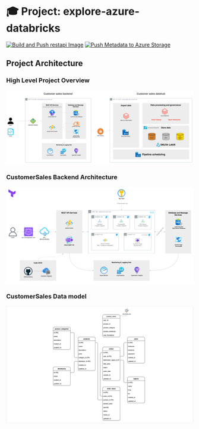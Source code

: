 # 🎓 Project: explore-azure-databricks

[![Build and Push restapi Image](https://github.com/enricogoerlitz/explore-azure-databricks-project/actions/workflows/build-push-image.restapi.yml/badge.svg)](https://github.com/enricogoerlitz/explore-azure-databricks-project/actions/workflows/build-push-image.restapi.yml)
[![Push Metadata to Azure Storage](https://github.com/enricogoerlitz/explore-azure-databricks-project/actions/workflows/push-metadata.datahub.yml/badge.svg)](https://github.com/enricogoerlitz/explore-azure-databricks-project/actions/workflows/push-metadata.datahub.yml)

## Project Architecture

### High Level Project Overview

![High-Level Conceptual Architecture of the Project](resources/architecture/concept-architecture-v1.drawio.svg)

### CustomerSales Backend Architecture

![CustomerSales Backend Architecture](resources/architecture/customer-sales-backend-v1.drawio.svg)

### CustomerSales Data model

![Customer Sales Data Model Diagram](resources/architecture/datamodel-sales-v1.drawio.svg)
